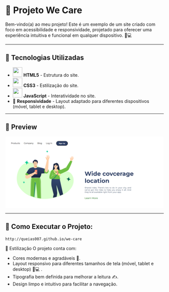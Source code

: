 # 📌 Projeto We Care

Bem-vindo(a) ao meu projeto! Este é um exemplo de um site criado com foco em acessibilidade e responsividade, projetado para oferecer uma experiência intuitiva e funcional em qualquer dispositivo. 📱💻

---

## 🚀 Tecnologias Utilizadas

<ul>
  <li><img src="https://cdn.jsdelivr.net/gh/devicons/devicon/icons/html5/html5-original.svg" width="30" height="30"/> <strong>HTML5</strong> - Estrutura do site.</li>
  <li><img src="https://cdn.jsdelivr.net/gh/devicons/devicon/icons/css3/css3-original.svg" width="30" height="30"/> <strong>CSS3</strong> - Estilização do site.</li>
  <li><img src="https://cdn.jsdelivr.net/gh/devicons/devicon/icons/javascript/javascript-original.svg" width="30" height="30"/> <strong>JavaScript</strong> - Interatividade no site.</li>
  <li>📱 <strong>Responsividade</strong> - Layout adaptado para diferentes dispositivos (móvel, tablet e desktop).</li>
</ul>

---

## 📸 Preview

<img src="https://github.com/Queias007/wide-coverage/blob/main/assets/print-wide.png?raw=true" width="800">

---

## 📂 Como Executar o Projeto:

<pre><code>http://queias007.github.io/we-care</code></pre>


🎨 Estilização
O projeto conta com:

<ul> <li>Cores modernas e agradáveis 🎨.
  </li> <li>Layout responsivo para diferentes tamanhos de tela (móvel, tablet e desktop) 📱💻
  .</li> <li>Tipografia bem definida para melhorar a leitura ✍️.
  </li> <li>Design limpo e intuitivo para facilitar a navegação.
  </li> 
</ul>
